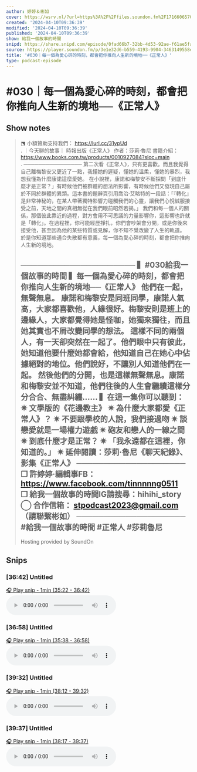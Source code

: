 ```yaml
---
author: 婷婷＆彬如
cover: https://wsrv.nl/?url=https%3A%2F%2Ffiles.soundon.fm%2F1716606570779-4e6fd851-5436-44ec-8297-758026106b0d.jpeg&w=200&h=200
created: '2024-04-10T09:36:39'
modified: '2024-04-10T09:36:39'
published: '2024-04-10T09:36:39'
show: 給我一個故事的時間
snipd: https://share.snipd.com/episode/0fad66b7-32bb-4d53-92ae-f61ae5faf0ea
source: https://player.soundon.fm/p/3e1e32d6-b559-4193-9904-3463149558e5/episodes/18dc9be2-e7cf-4553-a498-afb503c522fb
title: '#030｜每一個為愛心碎的時刻，都會把你推向人生新的境地──《正常人》'
type: podcast-episode
---
```


# #030｜每一個為愛心碎的時刻，都會把你推向人生新的境地──《正常人》
## Show notes
> ⬔ 小額贊助支持我們： https://lurl.cc/31ypUd  
> . 
> ｜今天聊的故事｜ 
> 時報出版《正常人》 
> 作者：莎莉‧魯尼 
> 書籍介紹： https://www.books.com.tw/products/0010927084?sloc=main  
> . 
> ──────────────── 
> 第二次看《正常人》，只有更喜歡。而且我覺得自己離梅黎安又更近了一點，我懂她的遲疑，懂她的溫柔，懂她的暴烈，我想我懂為什麼康諾這麼愛她。 
> 在小說裡，康諾和梅黎安不斷探問「到底什麼才是正常？」有時候他們被群體的想法所影響，有時候他們又發現自己屬於不同於群體的異類。這本書的題辭頁引用喬治‧艾略特的一段話：「『轉化』是非常神秘的，在某人帶著獨特影響力碰觸我們的心靈，讓我們心悅誠服接受之前，天地之間的真相無從在我們眼前昭然若揭。」 
> 我們和每一個人的關係，那個彼此靠近的過程，對方會用不可思議的力量影響你，這影響也許就是「轉化」。在過程裡，你可能經歷掙扎，你們會吵架會分開，或是你後來接受他，甚至因為他的某些特質或見解，你不知不覺改變了人生的軌道。 
> 於是你知道那些遇合失散都有意義，每一個為愛心碎的時刻，都會把你推向人生新的境地。 
> 
> ───────────────────── 
> ▍#030給我一個故事的時間 
> ▍每一個為愛心碎的時刻，都會把你推向人生新的境地──《正常人》 
> 他們在一起，無聲無息。 
> 康諾和梅黎安是同班同學，康諾人氣高，大家都喜歡他，人緣很好。梅黎安則是班上的邊緣人，大家都覺得她是怪咖，她獨來獨往，而且她其實也不屑改變同學的想法。 
> 這樣不同的兩個人，有一天卻突然在一起了。他們眼中只有彼此，她知道他要什麼她都會給，他知道自己在她心中佔據絕對的地位。他們說好，不讓別人知道他們在一起。 
> 然後他們的分開，也是這樣無聲無息。康諾和梅黎安並不知道，他們往後的人生會繼續這樣分分合合、無盡糾纏…… 
> ▍在這一集你可以聽到： 
> ✷ 文學版的《花邊教主》 
> ✷ 為什麼大家都愛《正常人》？ 
> ✷ 不要跟學校的人說，我們接過吻 
> ✷ 談戀愛就是一場權力遊戲 
> ✷ 砲友和戀人的一線之間 
> ✷ 到底什麼才是正常？ 
> ✷ 「我永遠都在這裡，你知道的。」 
> ✷ 延伸閱讀：莎莉‧魯尼《聊天紀錄》、影集《正常人》 
> ──────────────────── 
> ❒ 許婷婷·編輯事FB： https://www.facebook.com/tinnnnng0511  
> ❒ 給我一個故事的時間IG請搜尋：hihihi_story 
> ◯ 合作信箱： stpodcast2023@gmail.com  （請聯繫彬如） 
> ──────────────────── 
> #給我一個故事的時間 
> #正常人 
> #莎莉魯尼 
> -- 
> Hosting provided by  SoundOn

## Snips
### [36:42] Untitled
[🎧 Play snip - 1min️ (35:22 - 36:42)](https://share.snipd.com/snip/2053a92d-e33d-48cf-85cb-d6090d56c28a)
<audio controls> <source src="https://rss.soundon.fm/rssf/3e1e32d6-b559-4193-9904-3463149558e5/feedurl/18dc9be2-e7cf-4553-a498-afb503c522fb/rssFileVip.mp3?timestamp=1726150051556#t=35:22,36:42"> </audio>
### [36:58] Untitled
[🎧 Play snip - 1min️ (35:38 - 36:58)](https://share.snipd.com/snip/3168c0fa-06bf-4530-a432-1a706cc79357)
<audio controls> <source src="https://rss.soundon.fm/rssf/3e1e32d6-b559-4193-9904-3463149558e5/feedurl/18dc9be2-e7cf-4553-a498-afb503c522fb/rssFileVip.mp3?timestamp=1726150051556#t=35:38,36:58"> </audio>
### [39:32] Untitled
[🎧 Play snip - 1min️ (38:12 - 39:32)](https://share.snipd.com/snip/f028f294-4ed4-4cd2-8b36-78c4b8025a3a)
<audio controls> <source src="https://rss.soundon.fm/rssf/3e1e32d6-b559-4193-9904-3463149558e5/feedurl/18dc9be2-e7cf-4553-a498-afb503c522fb/rssFileVip.mp3?timestamp=1726150051556#t=38:12,39:32"> </audio>
### [39:37] Untitled
[🎧 Play snip - 1min️ (38:17 - 39:37)](https://share.snipd.com/snip/bce9fb62-b52d-42ba-9d77-4a90efe159b7)
<audio controls> <source src="https://rss.soundon.fm/rssf/3e1e32d6-b559-4193-9904-3463149558e5/feedurl/18dc9be2-e7cf-4553-a498-afb503c522fb/rssFileVip.mp3?timestamp=1726150051556#t=38:17,39:37"> </audio>
